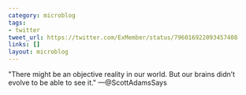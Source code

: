 ```yaml
---
category: microblog
tags:
- twitter
tweet_url: https://twitter.com/ExMember/status/796016922093457408
links: []
layout: microblog
---
```

"There might be an objective reality in our world. But our brains didn’t evolve to be able to see it." —@ScottAdamsSays
